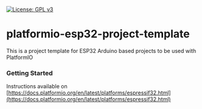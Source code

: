 [![License: GPL v3](https://img.shields.io/badge/License-GPL%20v3-blue.svg)](http://www.gnu.org/licenses/gpl-3.0)

# platformio-esp32-project-template
This is a project template for ESP32 Arduino based projects to be used with PlatformIO

### Getting Started

Instructions available on [https://docs.platformio.org/en/latest/platforms/espressif32.html](https://docs.platformio.org/en/latest/platforms/espressif32.html)
